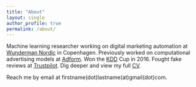 ```yaml
---
title: "About"
layout: single
author_profile: true
permalink: /about/
---
```


Machine learning researcher working on digital marketing automation at [Wunderman Nordic](http://www.wunderman.dk) in Copenhagen. Previously worked on computational advertising models at [Adform](http://www.adform.com). Won the [KDD](http://www.kdd.org/) Cup in 2016. Fought fake reviews at [Trustpilot](http://www.trustpilot.com). Dig deeper and view my full [CV](https://drive.google.com/file/d/1wbKK3n3apVS2BLhhadeqL1qMS9gLy4Du/view?usp=sharing).

Reach me by email at firstname(dot)lastname(at)gmail(dot)com.
